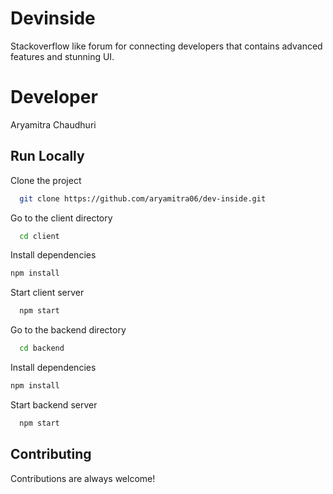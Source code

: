  
# Devinside 
Stackoverflow like forum for connecting developers that contains advanced features and stunning UI.

# Developer
Aryamitra Chaudhuri

## Run Locally  

Clone the project  

~~~bash  
  git clone https://github.com/aryamitra06/dev-inside.git
~~~

Go to the client directory  

~~~bash  
  cd client
~~~

Install dependencies  

~~~bash  
npm install
~~~

Start client server  

~~~bash  
  npm start
~~~

Go to the backend directory  

~~~bash  
  cd backend
~~~

Install dependencies  

~~~bash  
npm install
~~~

Start backend server

~~~bash  
  npm start
~~~


## Contributing  

Contributions are always welcome!
